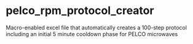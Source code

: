 # pelco_rpm_protocol_creator
Macro-enabled excel file that automatically creates a 100-step protocol including an initial 5 minute cooldown phase for PELCO microwaves
